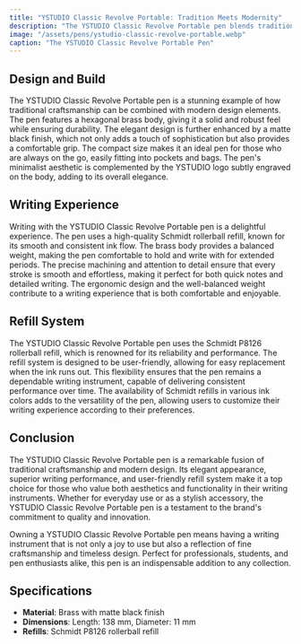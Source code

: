```yaml
---
title: "YSTUDIO Classic Revolve Portable: Tradition Meets Modernity"
description: "The YSTUDIO Classic Revolve Portable pen blends traditional craftsmanship with modern design, offering a unique writing experience in a compact and elegant form."
image: "/assets/pens/ystudio-classic-revolve-portable.webp"
caption: "The YSTUDIO Classic Revolve Portable Pen"
---
```


## Design and Build

The YSTUDIO Classic Revolve Portable pen is a stunning example of how traditional craftsmanship can be combined with modern design elements. The pen features a hexagonal brass body, giving it a solid and robust feel while ensuring durability. The elegant design is further enhanced by a matte black finish, which not only adds a touch of sophistication but also provides a comfortable grip. The compact size makes it an ideal pen for those who are always on the go, easily fitting into pockets and bags. The pen's minimalist aesthetic is complemented by the YSTUDIO logo subtly engraved on the body, adding to its overall elegance.

## Writing Experience

Writing with the YSTUDIO Classic Revolve Portable pen is a delightful experience. The pen uses a high-quality Schmidt rollerball refill, known for its smooth and consistent ink flow. The brass body provides a balanced weight, making the pen comfortable to hold and write with for extended periods. The precise machining and attention to detail ensure that every stroke is smooth and effortless, making it perfect for both quick notes and detailed writing. The ergonomic design and the well-balanced weight contribute to a writing experience that is both comfortable and enjoyable.

## Refill System

The YSTUDIO Classic Revolve Portable pen uses the Schmidt P8126 rollerball refill, which is renowned for its reliability and performance. The refill system is designed to be user-friendly, allowing for easy replacement when the ink runs out. This flexibility ensures that the pen remains a dependable writing instrument, capable of delivering consistent performance over time. The availability of Schmidt refills in various ink colors adds to the versatility of the pen, allowing users to customize their writing experience according to their preferences.

## Conclusion

The YSTUDIO Classic Revolve Portable pen is a remarkable fusion of traditional craftsmanship and modern design. Its elegant appearance, superior writing performance, and user-friendly refill system make it a top choice for those who value both aesthetics and functionality in their writing instruments. Whether for everyday use or as a stylish accessory, the YSTUDIO Classic Revolve Portable pen is a testament to the brand's commitment to quality and innovation.

Owning a YSTUDIO Classic Revolve Portable pen means having a writing instrument that is not only a joy to use but also a reflection of fine craftsmanship and timeless design. Perfect for professionals, students, and pen enthusiasts alike, this pen is an indispensable addition to any collection.

## Specifications

- **Material**: Brass with matte black finish
- **Dimensions**: Length: 138 mm, Diameter: 11 mm
- **Refills**: Schmidt P8126 rollerball refill
